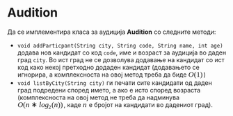 # Audition

<p>Да се имплементира класа за аудиција <strong>Audition</strong> со следните методи:</p>

<ul>
<li><code>void addParticpant(String city, String code, String name, int age)</code> додава нов кандидат со код <code>code</code>, име и возраст за аудиција во даден град <code>city</code>. Во ист град не се дозволува додавање на кандидат со ист код како некој претходно додаден кандидат (додавањето се игнорира, а комплексноста на овој метод треба да биде <span class="MathJax_Preview"></span><span class="MathJax" id="MathJax-Element-1-Frame" role="textbox" aria-readonly="true" style=""><nobr><span class="math" id="MathJax-Span-1"><span style="display: inline-block; position: relative; width: 2.016em; height: 0px; font-size: 124%;"><span style="position: absolute; clip: rect(1.863em, 1000em, 3.209em, -0.468em); top: -2.786em; left: 0em;"><span class="mrow" id="MathJax-Span-2"><span class="mi" id="MathJax-Span-3" style="font-family: MathJax_Math; font-style: italic;">O</span><span class="mo" id="MathJax-Span-4" style="font-family: MathJax_Main;">(</span><span class="mn" id="MathJax-Span-5" style="font-family: MathJax_Main;">1</span><span class="mo" id="MathJax-Span-6" style="font-family: MathJax_Main;">)</span></span><span style="display: inline-block; width: 0px; height: 2.786em;"></span></span></span><span style="border-left: 0em solid; display: inline-block; overflow: hidden; width: 0px; height: 1.383em; vertical-align: -0.381em;"></span></span></nobr></span><script type="math/tex" id="MathJax-Element-1">O(1)</script>)</li>
<li><code>void listByCity(String city)</code> ги печати сите кандидати од даден град подредени според името, а ако е исто според возраста (комплексноста на овој метод не треба да надминува <span class="MathJax_Preview"></span><span class="MathJax" id="MathJax-Element-2-Frame" role="textbox" aria-readonly="true" style=""><nobr><span class="math" id="MathJax-Span-7"><span style="display: inline-block; position: relative; width: 6.106em; height: 0px; font-size: 124%;"><span style="position: absolute; clip: rect(1.863em, 1000em, 3.209em, -0.468em); top: -2.786em; left: 0em;"><span class="mrow" id="MathJax-Span-8"><span class="mi" id="MathJax-Span-9" style="font-family: MathJax_Math; font-style: italic;">O</span><span class="mo" id="MathJax-Span-10" style="font-family: MathJax_Main;">(</span><span class="mi" id="MathJax-Span-11" style="font-family: MathJax_Math; font-style: italic;">n</span><span class="mo" id="MathJax-Span-12" style="font-family: MathJax_Main; padding-left: 0.222em;">∗</span><span class="mi" id="MathJax-Span-13" style="font-family: MathJax_Math; font-style: italic; padding-left: 0.222em;">l</span><span class="mi" id="MathJax-Span-14" style="font-family: MathJax_Math; font-style: italic;">o</span><span class="msubsup" id="MathJax-Span-15"><span style="display: inline-block; position: relative; width: 0.878em; height: 0px;"><span style="position: absolute; clip: rect(1.998em, 1000em, 2.991em, -0.508em); top: -2.613em; left: 0em;"><span class="mi" id="MathJax-Span-16" style="font-family: MathJax_Math; font-style: italic;">g<span style="display: inline-block; overflow: hidden; height: 1px; width: 0.003em;"></span></span><span style="display: inline-block; width: 0px; height: 2.613em;"></span></span><span style="position: absolute; top: -2.257em; left: 0.458em;"><span class="mn" id="MathJax-Span-17" style="font-size: 70.7%; font-family: MathJax_Main;">2</span><span style="display: inline-block; width: 0px; height: 2.498em;"></span></span></span></span><span class="mo" id="MathJax-Span-18" style="font-family: MathJax_Main;">(</span><span class="mi" id="MathJax-Span-19" style="font-family: MathJax_Math; font-style: italic;">n</span><span class="mo" id="MathJax-Span-20" style="font-family: MathJax_Main;">)</span><span class="mo" id="MathJax-Span-21" style="font-family: MathJax_Main;">)</span></span><span style="display: inline-block; width: 0px; height: 2.786em;"></span></span></span><span style="border-left: 0em solid; display: inline-block; overflow: hidden; width: 0px; height: 1.383em; vertical-align: -0.381em;"></span></span></nobr></span><script type="math/tex" id="MathJax-Element-2">O(n*log_2(n))</script>, каде <span class="MathJax_Preview"></span><span class="MathJax" id="MathJax-Element-3-Frame" role="textbox" aria-readonly="true" style=""><nobr><span class="math" id="MathJax-Span-22"><span style="display: inline-block; position: relative; width: 0.576em; height: 0px; font-size: 124%;"><span style="position: absolute; clip: rect(1.998em, 1000em, 2.797em, -0.497em); top: -2.613em; left: 0em;"><span class="mrow" id="MathJax-Span-23"><span class="mi" id="MathJax-Span-24" style="font-family: MathJax_Math; font-style: italic;">n</span></span><span style="display: inline-block; width: 0px; height: 2.613em;"></span></span></span><span style="border-left: 0em solid; display: inline-block; overflow: hidden; width: 0px; height: 0.705em; vertical-align: -0.085em;"></span></span></nobr></span><script type="math/tex" id="MathJax-Element-3">n</script> е бројот на кандидати во дадениот град).</li>
</ul>